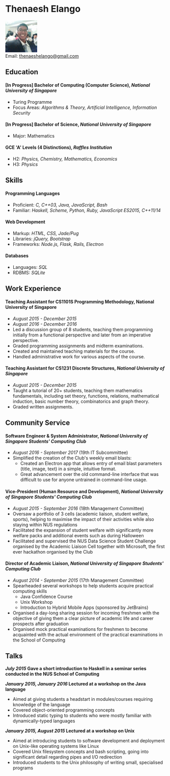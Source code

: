 # Thenaesh Elango

<img src="ThenaeshElango.jpg" width="100" /> <br>
Email: [thenaeshelango@gmail.com](thenaeshelango@gmail.com)<br>


## Education


#### [In Progress] Bachelor of Computing (Computer Science), _National University of Singapore_

* Turing Programme
* Focus Areas: _Algorithms & Theory, Artificial Intelligence, Information Security_


#### [In Progress] Bachelor of Science, _National University of Singapore_

* Major: Mathematics


#### GCE 'A' Levels (4 Distinctions), _Raffles Institution_

* H2: _Physics, Chemistry, Mathematics, Economics_
* H3: _Physics_


## Skills


#### Programming Languages

  * Proficient: _C, C++03, Java, JavaScript, Bash_
  * Familiar: _Haskell, Scheme, Python, Ruby, JavaScript ES2015, C++11/14_

#### Web Development

  * Markup: _HTML, CSS, Jade/Pug_
  * Libraries: _jQuery, Bootstrap_
  * Frameworks: _Node.js, Flask, Rails, Electron_

#### Databases

  * Languages: _SQL_
  * RDBMS: _SQLite_


## Work Experience


#### Teaching Assistant for CS1101S Programming Methodology, __National University of Singapore__

* _August 2015 - December 2015_
* _August 2016 - December 2016_
* Led a discussion group of 8 students, teaching them programming initially from a functional perspective and later from an imperative perspective.
* Graded programming assignments and midterm examinations.
* Created and maintained teaching materials for the course.
* Handled administrative work for various aspects of the course.


#### Teaching Assistant for CS1231 Discrete Structures, _National University of Singapore_

* _August 2015 - December 2015_
* Taught a tutorial of 20+ students, teaching them mathematics fundamentals, including set theory, functions, relations, mathematical induction, basic number theory, combinatorics and graph theory.
* Graded written assignments.


## Community Service


#### Software Engineer & System Administrator, _National University of Singapore Students' Computing Club_

* _August 2016 - September 2017_ (19th IT Subcommittee)
* Simplified the creation of the Club's weekly email blasts:
  * Created an Electron app that allows entry of email blast parameters (title, image, text) in a simple, intuitive format.
  * Great advancement over the old command-line interface that was difficult to use for anyone untrained in command-line usage.


#### Vice-President (Human Resource and Development), _National University of Singapore Students' Computing Club_

* _August 2015 - September 2016_ (18th Management Committee)
* Oversaw a portfolio of 3 cells (academic liaison, student welfare, sports), helping to maximise the impact of their activities while also staying within NUS regulations
* Facilitated the expansion of student welfare with significantly more welfare packs and additional events such as during Halloween
* Facilitated and supervised the NUS Data Science Student Challenge organised by the Academic Liaison Cell together with Microsoft, the first ever hackathon organised by the Club


#### Director of Academic Liaison, _National University of Singapore Students' Computing Club_

* _August 2014 - September 2015_ (17th Management Committee)
* Spearheaded several workshops to help students acquire practical computing skills
  * Java Confidence Course
  * Unix Workshop
  * Introduction to Hybrid Mobile Apps (sponsored by JetBrains)
* Organised a day-long sharing session for incoming freshmen with the objective of giving them a clear picture of academic life and career prospects after graduation
* Organised mock practical examinations for freshmen to become acquainted with the actual environment of the practical examinations in the School of Computing



## Talks

**_July 2015_ Gave a short introduction to Haskell in a seminar series conducted in the NUS School of Computing**


**_January 2015, January 2016_ Lectured at a workshop on the Java language**

* Aimed at giving students a headstart in modules/courses requiring knowledge of the language
* Covered object-oriented programming concepts
* Introduced static typing to students who were mostly familiar with dynamically-typed languages


**_January 2015, August 2015_ Lectured at a workshop on Unix**

* Aimed at introducing students to software development and deployment on Unix-like operating systems like Linux
* Covered Unix filesystem concepts and bash scripting, going into significant detail regarding pipes and I/O redirection
* Introduced students to the Unix philosophy of writing small, specialised programs
